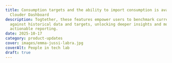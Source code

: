 ```yaml
---
title: Consumption targets and the ability to import consumption is available in
  Clouder Dashboard
description: Togtether, these features empower users to benchmark current usage
  against historical data and targets, unlocking deeper insights and more
  actionable reporting.
date: 2025-10-17
category: product-updates
cover: images/emma-jussi-labra.jpg
coverAlt: People in tech lab
draft: true
---
```

